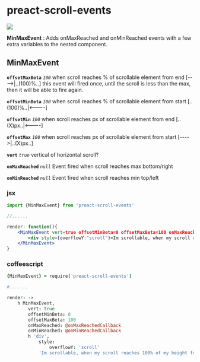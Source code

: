 # preact-scroll-events

<a href="https://npmjs.com/package/preact-scroll-events" alt="npm link"><img src="https://img.shields.io/npm/v/preact-scroll-events.svg?style=flat-square" /></a>

**MinMaxEvent** : Adds onMaxReached and onMinReached events with a few extra variables to the nested component.


## MinMaxEvent
**`offsetMaxBeta`**  *`100`* when scroll reaches % of scrollable element from end [---->|..(100)%..] this event will fired once, until the scroll is less than the max, then it will be able to fire again. 

**`offsetMinBeta`**  *`100`* when scroll reaches % of scrollable element from start [..(100)%..|<----]

**`offsetMin`**  *`100`* when scroll reaches px of scrollable element from end [..(X)px..|<----]

**`offsetMax`**  *`100`* when scroll reaches px of scrollable element from start [---->|..(X)px..]

**`vert`**  *`true`* vertical of horizontal scroll?

**`onMaxReached`**  *`null`* Event fired when scroll reaches max bottom/right

**`onMinReached`**  *`null`* Event fired when scroll reaches min top/left



### jsx
```jsx
import {MinMaxEvent} from 'preact-scroll-events'

//......

render: function(){
	<MinMaxEvent vert=true offsetMinBeta=0 offsetMaxBeta=100 onMaxReached=this.onMaxReachedCallback onMinReached=this.onMinReachedCallback>
		<div style={overflowY:"scroll"}>Im scrollable, when my scroll reaches 100% of my height from bottom, one onMaxReached event will be fired</div>
	</MinMaxEvent>
}
```


### coffeescript
```coffeescript
{MinMaxEvent} = require('preact-scroll-events')

#.......

render: ->
	h MinMaxEvent,
		vert: true
		offsetMinBeta: 0
		offsetMaxBeta: 100
		onMaxReached: @onMaxReachedCallback
		onMinReached: @onMinReachedCallback
		h 'div',
			style:
				overflowY: 'scroll'
			'Im scrollable, when my scroll reaches 100% of my height from bottom, I will dispatch one onMaxReached event.'
```
